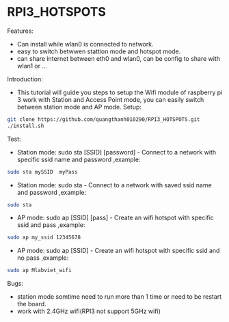 
# RPI3_HOTSPOTS
Features:
 - Can install while wlan0 is connected to network.
 - easy to switch betwwen stattion mode and hotspot mode.
 - can share internet between eth0 and wlan0, can be config to share with wlan1 or ...
 
Introduction:
- This tutorial will guide you steps to setup the Wifi module of  raspberry pi 3 work with Station and Access Point mode, you can easily switch between station mode and AP mode.
Setup:
```bash
git clone https://github.com/quangthanh010290/RPI3_HOTSPOTS.git
./install.sh
```
Test:
- Station mode: sudo sta [SSID] [password] - Connect to a network with specific ssid name and password
,example:
```bash
sudo sta mySSID  myPass
```
- Station mode: sudo sta  - Connect to a network with saved ssid name and password
,example:
```bash
sudo sta
```
- AP mode: sudo ap [SSID] [pass] - Create an wifi hotspot with specific ssid and pass
,example: 
```bash
sudo ap my_ssid 12345678
```
- AP mode: sudo ap [SSID]  - Create an wifi hotspot with specific ssid and no pass
,example: 
```bash
sudo ap Mlabviet_wifi
```
Bugs:
- station mode somtime need to run more than 1 time or need to be restart the board.
- work with 2.4GHz wifi(RPI3 not support 5GHz wifi) 
